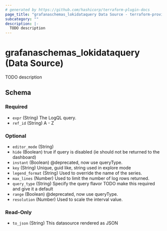 ```yaml
---
# generated by https://github.com/hashicorp/terraform-plugin-docs
page_title: "grafanaschemas_lokidataquery Data Source - terraform-provider-grafana-schemas"
subcategory: ""
description: |-
  TODO description
---
```


# grafanaschemas_lokidataquery (Data Source)

TODO description



<!-- schema generated by tfplugindocs -->
## Schema

### Required

- `expr` (String) The LogQL query.
- `ref_id` (String) A - Z

### Optional

- `editor_mode` (String)
- `hide` (Boolean) true if query is disabled (ie should not be returned to the dashboard)
- `instant` (Boolean) @deprecated, now use queryType.
- `key` (String) Unique, guid like, string used in explore mode
- `legend_format` (String) Used to override the name of the series.
- `max_lines` (Number) Used to limit the number of log rows returned.
- `query_type` (String) Specify the query flavor
TODO make this required and give it a default
- `range` (Boolean) @deprecated, now use queryType.
- `resolution` (Number) Used to scale the interval value.

### Read-Only

- `to_json` (String) This datasource rendered as JSON


